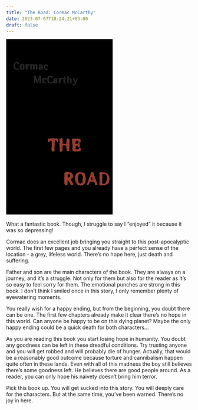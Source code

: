 ```yaml
---
title: "The Road: Cormac McCarthy"
date: 2023-07-07T18:24:21+03:00
draft: false
---
```


![Cover](cover.jpg)

What a fantastic book. Though, I struggle to say I “enjoyed” it because it was so depressing!

Cormac does an excellent job bringing you straight to this post-apocalyptic world. The first few pages and you already have a perfect sense of the location - a grey, lifeless world. There’s no hope here, just death and suffering.

Father and son are the main characters of the book. They are always on a journey, and it’s a struggle. Not only for them but also for the reader as it’s so easy to feel sorry for them. The emotional punches are strong in this book. I don’t think I smiled once in this story, I only remember plenty of eyewatering moments. 

You really wish for a happy ending, but from the beginning, you doubt there can be one. The first few chapters already make it clear there’s no hope in this world. Can anyone be happy to be on this dying planet? Maybe the only happy ending could be a quick death for both characters…

As you are reading this book you start losing hope in humanity. You doubt any goodness can be left in these dreadful conditions. Try trusting anyone and you will get robbed and will probably die of hunger. Actually, that would be a reasonably good outcome because torture and cannibalism happen quite often in these lands. Even with all of this madness the boy still believes there’s some goodness left. He believes there are good people around. As a reader, you can only hope his naivety doesn’t bring him terror.

Pick this book up. You will get sucked into this story. You will deeply care for the characters. But at the same time, you’ve been warned. There’s no joy in here.
